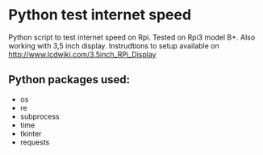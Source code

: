 # Python test internet speed
Python script to test internet speed on Rpi. 
Tested on Rpi3 model B+.
Also working with 3,5 inch display. Instrudtions to setup available on http://www.lcdwiki.com/3.5inch_RPi_Display


## Python packages used:
  - os
  - re
  - subprocess
  - time
  - tkinter
  - requests 
